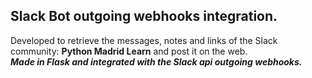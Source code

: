 ## Slack Bot outgoing webhooks integration.  

Developed to retrieve the messages, notes and links of the Slack community: **Python Madrid Learn** and post it on the web.  
***Made in Flask and integrated with the Slack api outgoing webhooks.***
